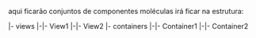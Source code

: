 aqui ficarão conjuntos de componentes moléculas
irá ficar na estrutura:

|- views
|-|- View1
|-|- View2
|- containers
|-|- Container1
|-|- Container2
